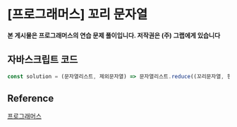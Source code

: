 

# [프로그래머스] 꼬리 문자열

**본 게시물은 프로그래머스의 연습 문제 풀이입니다. 저작권은 (주) 그랩에게 있습니다**

## 자바스크립트 코드



```JavaScript
const solution = (문자열리스트, 제외문자열) => 문자열리스트.reduce((꼬리문자열, 현재문자열) => 현재문자열.includes(제외문자열)? 꼬리문자열 += '' : 꼬리문자열 += 현재문자열 , '');
```



## Reference

[프로그래머스](https://programmers.co.kr)

